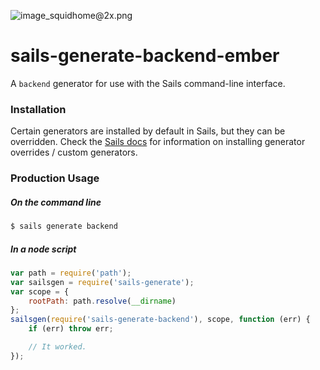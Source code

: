 ![image_squidhome@2x.png](http://i.imgur.com/RIvu9.png)

# sails-generate-backend-ember


A `backend` generator for use with the Sails command-line interface.


### Installation

Certain generators are installed by default in Sails, but they can be overridden.  Check the [Sails docs](http://sailsjs.org/#!documentation) for information on installing generator overrides / custom generators.

<!--
```sh
$ npm install sails-generate-backend-ember
```
-->


### Production Usage

##### On the command line

```sh
$ sails generate backend 
```

##### In a node script

```javascript
var path = require('path');
var sailsgen = require('sails-generate');
var scope = {
	rootPath: path.resolve(__dirname)
};
sailsgen(require('sails-generate-backend'), scope, function (err) {
	if (err) throw err;

	// It worked.
});
```
